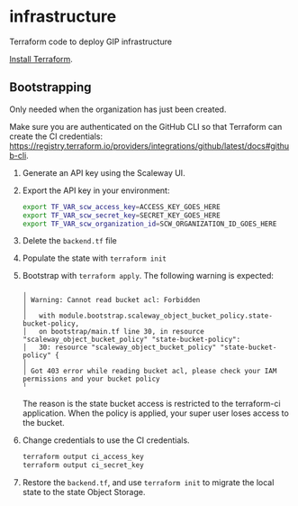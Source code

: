 # infrastructure
Terraform code to deploy GIP infrastructure

[Install Terraform](https://developer.hashicorp.com/terraform/install).

## Bootstrapping

Only needed when the organization has just been created.

Make sure you are authenticated on the GitHub CLI so that Terraform can create
the CI credentials:
https://registry.terraform.io/providers/integrations/github/latest/docs#github-cli.

1. Generate an API key using the Scaleway UI.
2. Export the API key in your environment:

    ```bash
    export TF_VAR_scw_access_key=ACCESS_KEY_GOES_HERE
    export TF_VAR_scw_secret_key=SECRET_KEY_GOES_HERE
    export TF_VAR_scw_organization_id=SCW_ORGANIZATION_ID_GOES_HERE
    ```

3. Delete the `backend.tf` file
4. Populate the state with `terraform init`
5. Bootstrap with `terraform apply`. The following warning is expected:

    ```
    ╷
    │ Warning: Cannot read bucket acl: Forbidden
    │
    │   with module.bootstrap.scaleway_object_bucket_policy.state-bucket-policy,
    │   on bootstrap/main.tf line 30, in resource "scaleway_object_bucket_policy" "state-bucket-policy":
    │   30: resource "scaleway_object_bucket_policy" "state-bucket-policy" {
    │
    │ Got 403 error while reading bucket acl, please check your IAM permissions and your bucket policy
    ╵
    ```

    The reason is the state bucket access is restricted to the terraform-ci
    application. When the policy is applied, your super user loses access to
    the bucket.

6. Change credentials to use the CI credentials.

    ```bash
    terraform output ci_access_key
    terraform output ci_secret_key
    ```

7. Restore the `backend.tf`, and use `terraform init` to migrate the local
   state to the state Object Storage.
